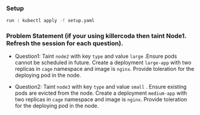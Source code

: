 ### Setup
```sh
run : kubectl apply -f setup.yaml
```
### Problem Statement (if your using killercoda then taint Node1. Refresh the session for each question).

- Question1: Taint ```node2``` with key ```type``` and value  ```large``` .Ensure pods cannot be scheduled in future. Create a deployment ```large-app``` with two replicas in ``` cage ``` namespace and image is ``` nginx ```. Provide toleration for the deploying pod in the node. 

- Question2: Taint ```node3``` with key ```type``` and value  ```small``` . Ensure existing pods are evicted from the node.  Create a deployment ```medium-app``` with two replicas in ``` cage ``` namespace and  image is ``` nginx ```. Provide toleration for the deploying pod in the node. 
